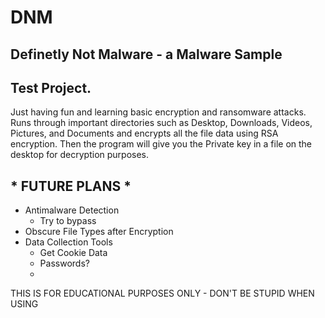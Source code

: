 # DNM
## Definetly Not Malware - a Malware Sample
## Test Project. 

Just having fun and learning basic encryption and ransomware attacks.
Runs through important directories such as Desktop, Downloads, Videos, Pictures, and Documents and encrypts all the file data using RSA encryption. 
Then the program will give you the Private key in a file on the desktop for decryption purposes. 

## * FUTURE PLANS *
 - Antimalware Detection
   - Try to bypass
 - Obscure File Types after Encryption
 - Data Collection Tools
   - Get Cookie Data
   - Passwords?
   - 

THIS IS FOR EDUCATIONAL PURPOSES ONLY - DON'T BE STUPID WHEN USING

